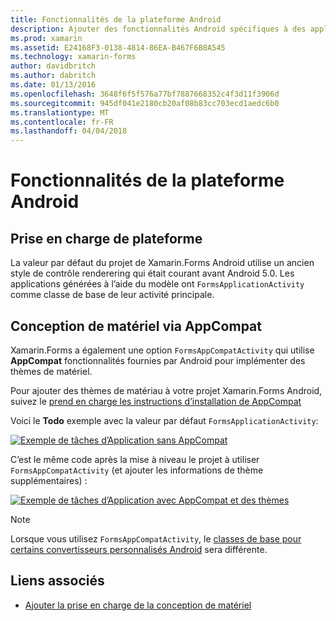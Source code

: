 ```yaml
---
title: Fonctionnalités de la plateforme Android
description: Ajouter des fonctionnalités Android spécifiques à des applications de Xamarin.Forms
ms.prod: xamarin
ms.assetid: E24168F3-0138-4814-86EA-B467F6B8A545
ms.technology: xamarin-forms
author: davidbritch
ms.author: dabritch
ms.date: 01/13/2016
ms.openlocfilehash: 3648f6f5f576a77bf7887668352c4f3d11f3906d
ms.sourcegitcommit: 945df041e2180cb20af08b83cc703ecd1aedc6b0
ms.translationtype: MT
ms.contentlocale: fr-FR
ms.lasthandoff: 04/04/2018
---
```

# <a name="android-platform-features"></a>Fonctionnalités de la plateforme Android

## <a name="platform-support"></a>Prise en charge de plateforme

La valeur par défaut du projet de Xamarin.Forms Android utilise un ancien style de contrôle renderering qui était courant avant Android 5.0. Les applications générées à l’aide du modèle ont `FormsApplicationActivity` comme classe de base de leur activité principale.

## <a name="material-design-via-appcompat"></a>Conception de matériel via AppCompat

Xamarin.Forms a également une option `FormsAppCompatActivity` qui utilise **AppCompat** fonctionnalités fournies par Android pour implémenter des thèmes de matériel.

Pour ajouter des thèmes de matériau à votre projet Xamarin.Forms Android, suivez le [prend en charge les instructions d’installation de AppCompat](appcompat.md)

Voici le **Todo** exemple avec la valeur par défaut `FormsApplicationActivity`:

[![](images/before-appcompat-sml.png "Exemple de tâches d’Application sans AppCompat")](images/before-appcompat.png#lightbox "Application Todo exemple sans AppCompat")

C’est le même code après la mise à niveau le projet à utiliser `FormsAppCompatActivity` (et ajouter les informations de thème supplémentaires) :

[![](images/post-appcompat-sml.png "Exemple de tâches d’Application avec AppCompat et des thèmes")](images/post-appcompat.png#lightbox "Application Todo exemple avec AppCompat et thèmes")

> [!NOTE]
> Lorsque vous utilisez `FormsAppCompatActivity`, le [classes de base pour certains convertisseurs personnalisés Android](~/xamarin-forms/app-fundamentals/custom-renderer/renderers.md) sera différente.


## <a name="related-links"></a>Liens associés

- [Ajouter la prise en charge de la conception de matériel](appcompat.md)
